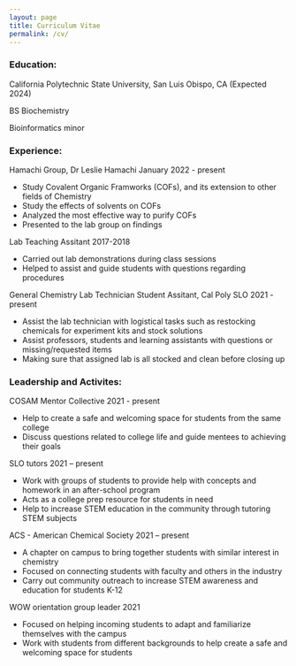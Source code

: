 ```yaml
---
layout: page
title: Curriculum Vitae
permalink: /cv/
---
```


### Education:

California Polytechnic State University, San Luis Obispo, CA (Expected 2024)

BS Biochemistry

Bioinformatics minor

### Experience:

Hamachi Group, Dr Leslie Hamachi January 2022 - present

- Study Covalent Organic Framworks (COFs), and its extension to other fields of Chemistry
- Study the effects of solvents on COFs
- Analyzed the most effective way to purify COFs
- Presented to the lab group on findings

Lab Teaching Assitant 2017-2018

- Carried out lab demonstrations during class sessions
- Helped to assist and guide students with questions regarding procedures

General Chemistry Lab Technician Student Assitant, Cal Poly SLO 2021 - present
- Assist the lab technician with logistical tasks such as restocking chemicals for experiment kits and stock solutions
- Assist professors, students and learning assistants with questions or missing/requested items
- Making sure that assigned lab is all stocked and clean before closing up

### Leadership and Activites:

COSAM Mentor Collective 2021 - present
- Help to create a safe and welcoming space for students from the same college
- Discuss questions related to college life and guide mentees to achieving their goals

SLO tutors 2021 – present
-	Work with groups of students to provide help with concepts and homework in an after-school program
-	Acts as a college prep resource for students in need
-	Help to increase STEM education in the community through tutoring STEM subjects

ACS - American Chemical Society 2021 – present
-	A chapter on campus to bring together students with similar interest in chemistry
-	Focused on connecting students with faculty and others in the industry
-	Carry out community outreach to increase STEM awareness and education for students K-12

WOW orientation group leader 2021
-	Focused on helping incoming students to adapt and familiarize themselves with the campus
-	Work with students from different backgrounds to help create a safe and welcoming space for students 

